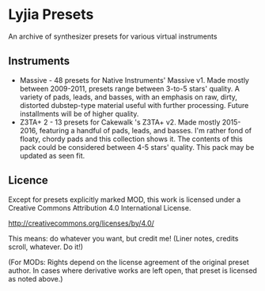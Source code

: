 # Lyjia Presets
An archive of synthesizer presets for various virtual instruments

## Instruments
* Massive - 48 presets for Native Instruments' Massive v1. Made mostly between 2009-2011, presets range between 3-to-5 stars' quality. A variety of pads, leads, and basses, with an emphasis on raw, dirty, distorted dubstep-type material useful with further processing. Future installments will be of higher quality.
* Z3TA+ 2 - 13 presets for Cakewalk 's Z3TA+ v2. Made mostly 2015-2016, featuring a handful of pads, leads, and basses. I'm rather fond of floaty, chordy pads and this collection shows it. The contents of this pack could be considered between 4-5 stars' quality. This pack may be updated as seen fit.

## Licence
Except for presets explicitly marked MOD, this work is licensed under a Creative Commons Attribution 4.0 International License.

http://creativecommons.org/licenses/by/4.0/

This means: do whatever you want, but credit me! (Liner notes, credits scroll, whatever. Do it!)

(For MODs: Rights depend on the license agreement of the original preset author. In cases where derivative works are left open, that preset is licensed as noted above.)
